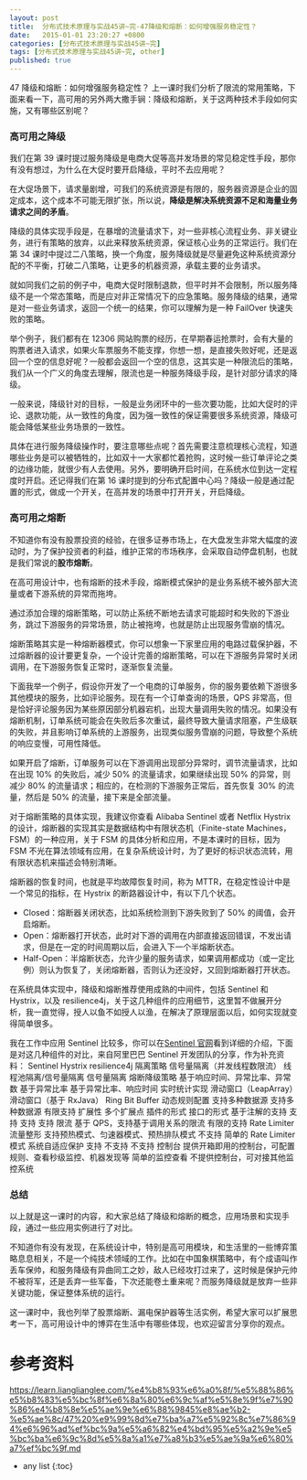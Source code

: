 ```yaml
---
layout: post
title:  分布式技术原理与实战45讲~完-47降级和熔断：如何增强服务稳定性？
date:   2015-01-01 23:20:27 +0800
categories: [分布式技术原理与实战45讲~完]
tags: [分布式技术原理与实战45讲~完, other]
published: true
---
```




47 降级和熔断：如何增强服务稳定性？
上一课时我们分析了限流的常用策略，下面来看一下，高可用的另外两大撒手锏：降级和熔断，关于这两种技术手段如何实施，又有哪些区别呢？

### 高可用之降级

我们在第 39 课时提过服务降级是电商大促等高并发场景的常见稳定性手段，那你有没有想过，为什么在大促时要开启降级，平时不去应用呢？

在大促场景下，请求量剧增，可我们的系统资源是有限的，服务器资源是企业的固定成本，这个成本不可能无限扩张，所以说，**降级是解决系统资源不足和海量业务请求之间的矛盾**。

降级的具体实现手段是，在暴增的流量请求下，对一些非核心流程业务、非关键业务，进行有策略的放弃，以此来释放系统资源，保证核心业务的正常运行。我们在第 34 课时中提过二八策略，换一个角度，服务降级就是尽量避免这种系统资源分配的不平衡，打破二八策略，让更多的机器资源，承载主要的业务请求。

就如同我们之前的例子中，电商大促时限制退款，但平时并不会限制，所以服务降级不是一个常态策略，而是应对非正常情况下的应急策略。服务降级的结果，通常是对一些业务请求，返回一个统一的结果，你可以理解为是一种 FailOver 快速失败的策略。

举个例子，我们都有在 12306 网站购票的经历，在早期春运抢票时，会有大量的购票者进入请求，如果火车票服务不能支撑，你想一想，是直接失败好呢，还是返回一个空的信息好呢？一般都会返回一个空的信息，这其实是一种限流后的策略，我们从一个广义的角度去理解，限流也是一种服务降级手段，是针对部分请求的降级。

一般来说，降级针对的目标，一般是业务闭环中的一些次要功能，比如大促时的评论、退款功能，从一致性的角度，因为强一致性的保证需要很多系统资源，降级可能会降低某些业务场景的一致性。

具体在进行服务降级操作时，要注意哪些点呢？首先需要注意梳理核心流程，知道哪些业务是可以被牺牲的，比如双十一大家都忙着抢购，这时候一些订单评论之类的边缘功能，就很少有人去使用。另外，要明确开启时间，在系统水位到达一定程度时开启。还记得我们在第 16 课时提到的分布式配置中心吗？降级一般是通过配置的形式，做成一个开关，在高并发的场景中打开开关，开启降级。

### 高可用之熔断

不知道你有没有股票投资的经验，在很多证券市场上，在大盘发生非常大幅度的波动时，为了保护投资者的利益，维护正常的市场秩序，会采取自动停盘机制，也就是我们常说的**股市熔断**。

在高可用设计中，也有熔断的技术手段，熔断模式保护的是业务系统不被外部大流量或者下游系统的异常而拖垮。

通过添加合理的熔断策略，可以防止系统不断地去请求可能超时和失败的下游业务，跳过下游服务的异常场景，防止被拖垮，也就是防止出现服务雪崩的情况。

熔断策略其实是一种熔断器模式，你可以想象一下家里应用的电路过载保护器，不过熔断器的设计要更复杂，一个设计完善的熔断策略，可以在下游服务异常时关闭调用，在下游服务恢复正常时，逐渐恢复流量。

下面我举一个例子，假设你开发了一个电商的订单服务，你的服务要依赖下游很多其他模块的服务，比如评论服务。现在有一个订单查询的场景，QPS 非常高，但是恰好评论服务因为某些原因部分机器宕机，出现大量调用失败的情况。如果没有熔断机制，订单系统可能会在失败后多次重试，最终导致大量请求阻塞，产生级联的失败，并且影响订单系统的上游服务，出现类似服务雪崩的问题，导致整个系统的响应变慢，可用性降低。

如果开启了熔断，订单服务可以在下游调用出现部分异常时，调节流量请求，比如在出现 10% 的失败后，减少 50% 的流量请求，如果继续出现 50% 的异常，则减少 80% 的流量请求；相应的，在检测的下游服务正常后，首先恢复 30% 的流量，然后是 50% 的流量，接下来是全部流量。

对于熔断策略的具体实现，我建议你查看 Alibaba Sentinel 或者 Netflix Hystrix 的设计，熔断器的实现其实是数据结构中有限状态机（Finite-state Machines，FSM）的一种应用，关于 FSM 的具体分析和应用，不是本课时的目标，因为 FSM 不光在算法领域有应用，在复杂系统设计时，为了更好的标识状态流转，用有限状态机来描述会特别清晰。

熔断器的恢复时间，也就是平均故障恢复时间，称为 MTTR，在稳定性设计中是一个常见的指标，在 Hystrix 的断路器设计中，有以下几个状态。

* Closed：熔断器关闭状态，比如系统检测到下游失败到了 50% 的阈值，会开启熔断。
* Open：熔断器打开状态，此时对下游的调用在内部直接返回错误，不发出请求，但是在一定的时间周期以后，会进入下一个半熔断状态。
* Half-Open：半熔断状态，允许少量的服务请求，如果调用都成功（或一定比例）则认为恢复了，关闭熔断器，否则认为还没好，又回到熔断器打开状态。

在系统具体实现中，降级和熔断推荐使用成熟的中间件，包括 Sentinel 和 Hystrix，以及 resilience4j，关于这几种组件的应用细节，这里暂不做展开分析，我一直觉得，授人以鱼不如授人以渔，在解决了原理层面以后，如何实现就变得简单很多。

我在工作中应用 Sentinel 比较多，你可以在[Sentinel 官网](https://github.com/alibaba/Sentinel/wiki/介绍)看到详细的介绍，下面是对这几种组件的对比，来自阿里巴巴 Sentinel 开发团队的分享，作为补充资料：
Sentinel Hystrix resilience4j 隔离策略 信号量隔离（并发线程数限流） 线程池隔离/信号量隔离 信号量隔离 熔断降级策略 基于响应时间、异常比率、异常数 基于异常比率 基于异常比率、响应时间 实时统计实现 滑动窗口（LeapArray） 滑动窗口（基于 RxJava） Ring Bit Buffer 动态规则配置 支持多种数据源 支持多种数据源 有限支持 扩展性 多个扩展点 插件的形式 接口的形式 基于注解的支持 支持 支持 支持 限流 基于 QPS，支持基于调用关系的限流 有限的支持 Rate Limiter 流量整形 支持预热模式、匀速器模式、预热排队模式 不支持 简单的 Rate Limiter 模式 系统自适应保护 支持 不支持 不支持 控制台 提供开箱即用的控制台，可配置规则、查看秒级监控、机器发现等 简单的监控查看 不提供控制台，可对接其他监控系统

### 总结

以上就是这一课时的内容，和大家总结了降级和熔断的概念，应用场景和实现手段，通过一些应用实例进行了对比。

不知道你有没有发现，在系统设计中，特别是高可用模块，和生活里的一些博弈策略息息相关，不是一个纯技术领域的工作。比如在中国象棋策略中，有个成语叫作丢车保帅，和服务降级有异曲同工之妙，敌人已经攻打过来了，这时候是保护元帅不被将军，还是丢弃一些军备，下次还能卷土重来呢？而服务降级就是放弃一些非关键功能，保证整体系统的运行。

这一课时中，我也列举了股票熔断、漏电保护器等生活实例，希望大家可以扩展思考一下，高可用设计中的博弈在生活中有哪些体现，也欢迎留言分享你的观点。




# 参考资料

https://learn.lianglianglee.com/%e4%b8%93%e6%a0%8f/%e5%88%86%e5%b8%83%e5%bc%8f%e6%8a%80%e6%9c%af%e5%8e%9f%e7%90%86%e4%b8%8e%e5%ae%9e%e6%88%9845%e8%ae%b2-%e5%ae%8c/47%20%e9%99%8d%e7%ba%a7%e5%92%8c%e7%86%94%e6%96%ad%ef%bc%9a%e5%a6%82%e4%bd%95%e5%a2%9e%e5%bc%ba%e6%9c%8d%e5%8a%a1%e7%a8%b3%e5%ae%9a%e6%80%a7%ef%bc%9f.md

* any list
{:toc}
